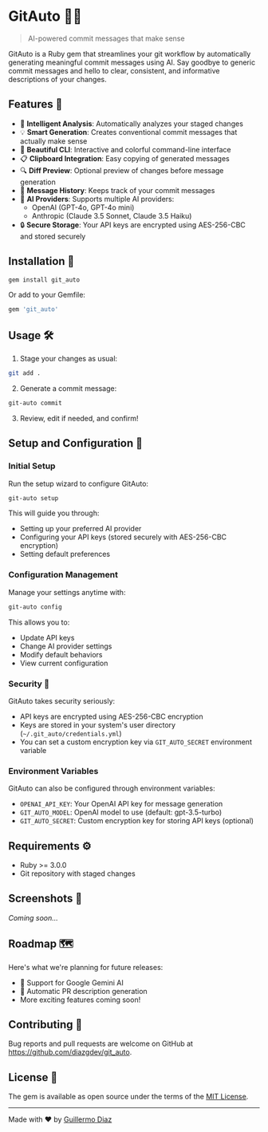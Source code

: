 # GitAuto 🤖✨

> AI-powered commit messages that make sense

GitAuto is a Ruby gem that streamlines your git workflow by automatically generating meaningful commit messages using AI. Say goodbye to generic commit messages and hello to clear, consistent, and informative descriptions of your changes.

## Features 🚀

- 🎯 **Intelligent Analysis**: Automatically analyzes your staged changes
- 💡 **Smart Generation**: Creates conventional commit messages that actually make sense
- 🎨 **Beautiful CLI**: Interactive and colorful command-line interface
- 📋 **Clipboard Integration**: Easy copying of generated messages
- 🔍 **Diff Preview**: Optional preview of changes before message generation
- 📝 **Message History**: Keeps track of your commit messages
- 🤖 **AI Providers**: Supports multiple AI providers:
  - OpenAI (GPT-4o, GPT-4o mini)
  - Anthropic (Claude 3.5 Sonnet, Claude 3.5 Haiku)
- 🔒 **Secure Storage**: Your API keys are encrypted using AES-256-CBC and stored securely

## Installation 💎

```bash
gem install git_auto
```

Or add to your Gemfile:

```ruby
gem 'git_auto'
```

## Usage 🛠️

1. Stage your changes as usual:
```bash
git add .
```

2. Generate a commit message:
```bash
git-auto commit
```

3. Review, edit if needed, and confirm!

## Setup and Configuration 🔧

### Initial Setup

Run the setup wizard to configure GitAuto:
```bash
git-auto setup
```
This will guide you through:
- Setting up your preferred AI provider
- Configuring your API keys (stored securely with AES-256-CBC encryption)
- Setting default preferences

### Configuration Management

Manage your settings anytime with:
```bash
git-auto config
```

This allows you to:
- Update API keys
- Change AI provider settings
- Modify default behaviors
- View current configuration

### Security 🔐

GitAuto takes security seriously:
- API keys are encrypted using AES-256-CBC encryption
- Keys are stored in your system's user directory (`~/.git_auto/credentials.yml`)
- You can set a custom encryption key via `GIT_AUTO_SECRET` environment variable

### Environment Variables

GitAuto can also be configured through environment variables:

- `OPENAI_API_KEY`: Your OpenAI API key for message generation
- `GIT_AUTO_MODEL`: OpenAI model to use (default: gpt-3.5-turbo)
- `GIT_AUTO_SECRET`: Custom encryption key for storing API keys (optional)

## Requirements ⚙️

- Ruby >= 3.0.0
- Git repository with staged changes

## Screenshots 📸

*Coming soon...*

## Roadmap 🗺️

Here's what we're planning for future releases:

- 🤖 Support for Google Gemini AI
- 📝 Automatic PR description generation
- More exciting features coming soon!

## Contributing 🤝

Bug reports and pull requests are welcome on GitHub at https://github.com/diazgdev/git_auto.

## License 📄

The gem is available as open source under the terms of the [MIT License](https://opensource.org/licenses/MIT).

---
Made with ❤️ by [Guillermo Diaz](https://github.com/diazgdev)
